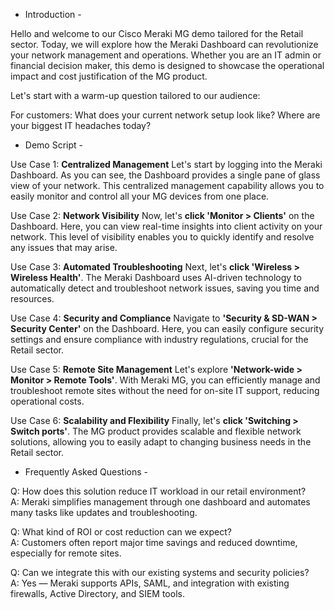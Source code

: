 - Introduction -

Hello and welcome to our Cisco Meraki MG demo tailored for the Retail sector. Today, we will explore how the Meraki Dashboard can revolutionize your network management and operations. Whether you are an IT admin or financial decision maker, this demo is designed to showcase the operational impact and cost justification of the MG product.

Let's start with a warm-up question tailored to our audience:

For customers: What does your current network setup look like? Where are your biggest IT headaches today?

- Demo Script -

Use Case 1: **Centralized Management**
Let's start by logging into the Meraki Dashboard. As you can see, the Dashboard provides a single pane of glass view of your network. This centralized management capability allows you to easily monitor and control all your MG devices from one place.

Use Case 2: **Network Visibility**
Now, let's **click 'Monitor > Clients'** on the Dashboard. Here, you can view real-time insights into client activity on your network. This level of visibility enables you to quickly identify and resolve any issues that may arise.

Use Case 3: **Automated Troubleshooting**
Next, let's **click 'Wireless > Wireless Health'**. The Meraki Dashboard uses AI-driven technology to automatically detect and troubleshoot network issues, saving you time and resources.

Use Case 4: **Security and Compliance**
Navigate to **'Security & SD-WAN > Security Center'** on the Dashboard. Here, you can easily configure security settings and ensure compliance with industry regulations, crucial for the Retail sector.

Use Case 5: **Remote Site Management**
Let's explore **'Network-wide > Monitor > Remote Tools'**. With Meraki MG, you can efficiently manage and troubleshoot remote sites without the need for on-site IT support, reducing operational costs.

Use Case 6: **Scalability and Flexibility**
Finally, let's **click 'Switching > Switch ports'**. The MG product provides scalable and flexible network solutions, allowing you to easily adapt to changing business needs in the Retail sector.

- Frequently Asked Questions -

Q: How does this solution reduce IT workload in our retail environment?  
A: Meraki simplifies management through one dashboard and automates many tasks like updates and troubleshooting.

Q: What kind of ROI or cost reduction can we expect?  
A: Customers often report major time savings and reduced downtime, especially for remote sites.

Q: Can we integrate this with our existing systems and security policies?  
A: Yes — Meraki supports APIs, SAML, and integration with existing firewalls, Active Directory, and SIEM tools.